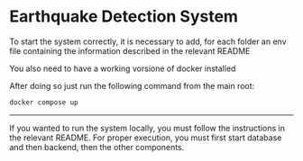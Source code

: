 # Earthquake Detection System

To start the system correctly, it is necessary to add, for each folder an env file containing the information described in the relevant README

You also need to have a working vorsione of docker installed

After doing so just run the following command from the main root: <br>

```bash
docker compose up
```

---

If you wanted to run the system locally, you must follow the instructions in the relevant README. For proper execution, you must first start database and then backend, then the other components.
